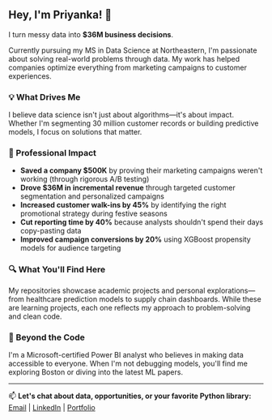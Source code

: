 ## Hey, I'm Priyanka! 👋

I turn messy data into **$36M business decisions**. 

Currently pursuing my MS in Data Science at Northeastern, I'm passionate about solving real-world problems through data. My work has helped companies optimize everything from marketing campaigns to customer experiences.

### 💡 What Drives Me
I believe data science isn't just about algorithms—it's about impact. Whether I'm segmenting 30 million customer records or building predictive models, I focus on solutions that matter.

### 🎯 Professional Impact
- **Saved a company $500K** by proving their marketing campaigns weren't working (through rigorous A/B testing)
- **Drove $36M in incremental revenue** through targeted customer segmentation and personalized campaigns
- **Increased customer walk-ins by 45%** by identifying the right promotional strategy during festive seasons  
- **Cut reporting time by 40%** because analysts shouldn't spend their days copy-pasting data
- **Improved campaign conversions by 20%** using XGBoost propensity models for audience targeting

### 🔍 What You'll Find Here
My repositories showcase academic projects and personal explorations—from healthcare prediction models to supply chain dashboards. While these are learning projects, each one reflects my approach to problem-solving and clean code.

### 🌟 Beyond the Code
I'm a Microsoft-certified Power BI analyst who believes in making data accessible to everyone. When I'm not debugging models, you'll find me exploring Boston or diving into the latest ML papers.

---

📫 **Let's chat about data, opportunities, or your favorite Python library:**  
[Email](mailto:raghunathan.p@northeastern.edu) | [LinkedIn](https://www.linkedin.com/in/priyankaraghu15/) | [Portfolio](https://priyanka-raghunathan.netlify.app/)
